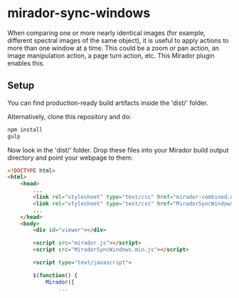 # mirador-sync-windows

When comparing one or more nearly identical images (for example, different spectral images of the same object), it is useful to apply actions to more than one window at a time. This could be a zoom or pan action, an image manipulation action, a page turn action, etc. This Mirador plugin enables this.

## Setup

You can find production-ready build artifacts inside the 'dist/' folder.

Alternatively, clone this repository and do:

```bash
npm install
gulp
```

Now look in the 'dist/' folder. Drop these files into your Mirador build output directory and point your webpage to them:

```html
<!DOCTYPE html>
<html>
    <head>
        ...
        <link rel="stylesheet" type="text/css" href="mirador-combined.css">
        <link rel="stylesheet" type="text/css" href="MiradorSyncWindows.min.css">
        ...
    </head>
    <body>
        <div id="viewer"></div>

        <script src="mirador.js"></script>
        <script src="MiradorSyncWindows.min.js"></script>

        <script type="text/javascript">

        $(function() {
            Mirador({
                ...
```
